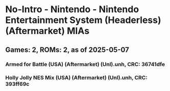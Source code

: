 # No-Intro - Nintendo - Nintendo Entertainment System (Headerless) (Aftermarket) MIAs
## Games: 2, ROMs: 2, as of 2025-05-07

### Armed for Battle (USA) (Aftermarket) (Unl).unh, CRC: 36741dfe
### Holly Jolly NES Mix (USA) (Aftermarket) (Unl).unh, CRC: 393ff69c
